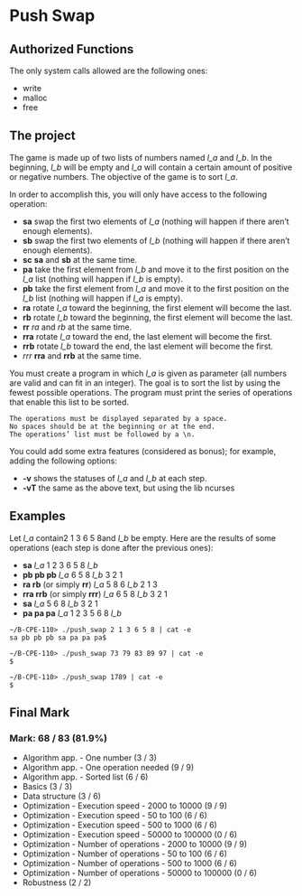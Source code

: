 # Push Swap

## Authorized Functions

The only system calls allowed are the following ones:

- write
- malloc
- free

## The project

The game is made up of two lists of numbers named _l_a_ and _l_b_.
In the beginning, _l_b_ will be empty and _l_a_ will contain a certain amount of positive or negative numbers.
The objective of the game is to sort _l_a_.

In order to accomplish this, you will only have access to the following operation:

- **sa**
    swap the first two elements of _l_a_ (nothing will happen if there aren’t enough elements).
- **sb**
    swap the first two elements of _l_b_ (nothing will happen if there aren’t enough elements).
- **sc**
    **sa** and **sb** at the same time.
- **pa**
    take the first element from _l_b_ and move it to the first position on the _l_a_ list (nothing will happen if _l_b_ is empty).
- **pb**
    take the first element from _l_a_ and move it to the first position on the _l_b_ list (nothing will happen if _l_a_ is empty).
- **ra**
    rotate _l_a_ toward the beginning, the first element will become the last.
- **rb**
    rotate _l_b_ toward the beginning, the first element will become the last.
- **rr**
    _ra_ and _rb_ at the same time.
- **rra**
    rotate _l_a_ toward the end, the last element will become the first.
- **rrb**
    rotate _l_b_ toward the end, the last element will become the first.
- _rrr_
    **rra** and **rrb** at the same time.

You must create a program in which _l_a_ is given as parameter (all numbers are valid and can fit in an integer).
The goal is to sort the list by using the fewest possible operations.
The program must print the series of operations that enable this list to be sorted.

```text
The operations must be displayed separated by a space.
No spaces should be at the beginning or at the end.
The operations’ list must be followed by a \n.
```

You could add some extra features (considered as bonus); for example, adding the following options:

- **-v** shows the statuses of _l_a_ and _l_b_ at each step.
- **-vT** the same as the above text, but using the lib ncurses

## Examples

Let _l_a_ contain2 1 3 6 5 8and _l_b_ be empty.
Here are the results of some operations (each step is done after the previous ones):

- **sa**
    _l_a_ 1 2 3 6 5 8
    _l_b_
- **pb pb pb**
    _l_a_ 6 5 8
    _l_b_ 3 2 1
- **ra rb** (or simply **rr**)
    _l_a_ 5 8 6
    _l_b_ 2 1 3
- **rra rrb** (or simply **rrr**)
    _l_a_ 6 5 8
    _l_b_ 3 2 1
- **sa**
    _l_a_ 5 6 8
    _l_b_ 3 2 1
- **pa pa pa**
    _l_a_ 1 2 3 5 6 8
    _l_b_

```text
∼/B-CPE-110> ./push_swap 2 1 3 6 5 8 | cat -e
sa pb pb pb sa pa pa pa$
```

```text
∼/B-CPE-110> ./push_swap 73 79 83 89 97 | cat -e
$
```

```text
∼/B-CPE-110> ./push_swap 1789 | cat -e
$
```

## Final Mark

### Mark: 68 / 83 (81.9%)

- Algorithm app. - One number (3 / 3)
- Algorithm app. - One operation needed (9 / 9)
- Algorithm app. - Sorted list (6 / 6)
- Basics (3 / 3)
- Data structure (3 / 6)
- Optimization - Execution speed - 2000 to 10000 (9 / 9)
- Optimization - Execution speed - 50 to 100 (6 / 6)
- Optimization - Execution speed - 500 to 1000 (6 / 6)
- Optimization - Execution speed - 50000 to 100000 (0 / 6)
- Optimization - Number of operations - 2000 to 10000 (9 / 9)
- Optimization - Number of operations - 50 to 100 (6 / 6)
- Optimization - Number of operations - 500 to 1000 (6 / 6)
- Optimization - Number of operations - 50000 to 100000 (0 / 6)
- Robustness (2 / 2)
